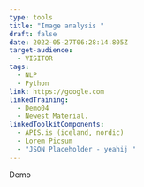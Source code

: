```yaml
---
type: tools
title: "Image analysis "
draft: false
date: 2022-05-27T06:28:14.805Z
target-audience:
  - VISITOR
tags:
  - NLP
  - Python
link: https://google.com
linkedTraining:
  - Demo04
  - Newest Material.
linkedToolkitComponents:
  - APIS.is (iceland, nordic)
  - Lorem Picsum
  - "JSON Placeholder - yeahij "
---
```

Demo